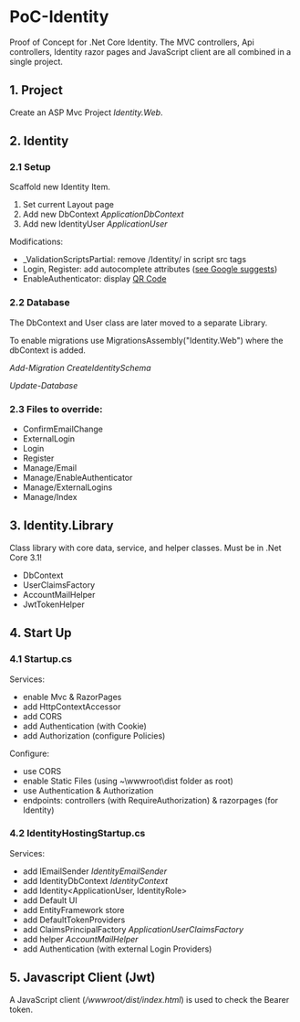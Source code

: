 # PoC-Identity

Proof of Concept for .Net Core Identity.
The MVC controllers, Api controllers, Identity razor pages and JavaScript client are all combined in a single project.


## 1. Project

Create an ASP Mvc Project *Identity.Web*.


## 2. Identity

### 2.1 Setup

Scaffold new Identity Item.

1. Set current Layout page
2. Add new DbContext *ApplicationDbContext*
3. Add new IdentityUser *ApplicationUser*

Modifications:

- _ValidationScriptsPartial: remove /Identity/ in script src tags
- Login, Register: add autocomplete attributes ([see Google suggests](https://developers.google.com/web/fundamentals/security/credential-management/save-forms))
- EnableAuthenticator: display [QR Code](https://docs.microsoft.com/en-gb/aspnet/core/security/authentication/identity-enable-qrcodes?view=aspnetcore-3.1)


### 2.2 Database

The DbContext and User class are later moved to a separate Library.

To enable migrations use MigrationsAssembly("Identity.Web") where the dbContext is added.

*Add-Migration CreateIdentitySchema*

*Update-Database*


### 2.3 Files to override:

- ConfirmEmailChange
- ExternalLogin
- Login
- Register
- Manage/Email
- Manage/EnableAuthenticator
- Manage/ExternalLogins
- Manage/Index


## 3. Identity.Library

Class library with core data, service, and helper classes. Must be in .Net Core 3.1!

- DbContext
- UserClaimsFactory
- AccountMailHelper
- JwtTokenHelper


## 4. Start Up

### 4.1 Startup.cs
Services:

- enable Mvc & RazorPages
- add HttpContextAccessor
- add CORS
- add Authentication (with Cookie)
- add Authorization (configure Policies)

Configure:

- use CORS
- enable Static Files (using ~\wwwroot\dist folder as root)
- use Authentication & Authorization
- endpoints: controllers (with RequireAuthorization) & razorpages (for Identity)


### 4.2 IdentityHostingStartup.cs
Services:

- add IEmailSender *IdentityEmailSender*
- add IdentityDbContext *IdentityContext<ApplicationUser>*
- add Identity<ApplicationUser, IdentityRole>
- add Default UI
- add EntityFramework store
- add DefaultTokenProviders
- add ClaimsPrincipalFactory *ApplicationUserClaimsFactory* 
- add helper *AccountMailHelper*
- add Authentication (with external Login Providers)


## 5. Javascript Client (Jwt)
A JavaScript client (*/wwwroot/dist/index.html*) is used to check the Bearer token.
